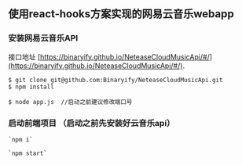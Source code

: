 <!--
 * @Author: Siwen
 * @Date: 2019-10-10 14:00:20
 * @LastEditors: Siwen
 * @LastEditTime: 2019-10-11 17:34:58
 * @Description: 
 -->

## 使用react-hooks方案实现的网易云音乐webapp


### 安装网易云音乐API
接口地址 [https://binaryify.github.io/NeteaseCloudMusicApi/#/](https://binaryify.github.io/NeteaseCloudMusicApi/#/).
```
$ git clone git@github.com:Binaryify/NeteaseCloudMusicApi.git
$ npm install

$ node app.js  //启动之前建议修改端口号

```


### 启动前端项目 （启动之前先安装好云音乐api）
```
`npm i` 

`npm start`
```

